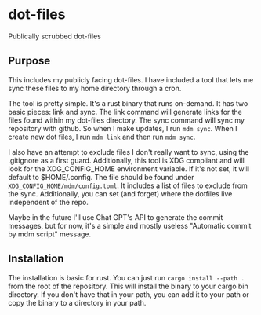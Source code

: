 # dot-files
Publically scrubbed dot-files


## Purpose

This includes my publicly facing dot-files.  I have included a tool that lets me sync these files to my home directory through a cron.

The tool is pretty simple.  It's a rust binary that runs on-demand.  It has two basic pieces:  link and sync.  The link command will generate links for the files found within my dot-files directory.  The sync command will sync my repository with github.  So when I make updates, I run `mdm sync`.  When I create new dot files, I run `mdm link` and then run `mdm sync`.

I also have an attempt to exclude files I don't really want to sync, using the .gitignore as a first guard.  Additionally, this tool is XDG compliant and will look for the XDG_CONFIG_HOME environment variable.  If it's not set, it will default to $HOME/.config.  The file should be found under `XDG_CONFIG_HOME/mdm/config.toml`.  It includes a list of files to exclude from the sync.  Additionally, you can set (and forget) where the dotfiles live independent of the repo.

Maybe in the future I'll use Chat GPT's API to generate the commit messages, but for now, it's a simple and mostly useless "Automatic commit by mdm script" message.


## Installation

The installation is basic for rust.  You can just run `cargo install --path .` from the root of the repository.  This will install the binary to your cargo bin directory.  If you don't have that in your path, you can add it to your path or copy the binary to a directory in your path.